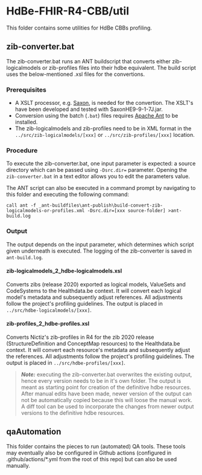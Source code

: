 # HdBe-FHIR-R4-CBB/util
This folder contains some utilities for HdBe CBBs profiling.

## zib-converter.bat

The zib-converter.bat runs an ANT buildscript that converts either zib-logicalmodels or zib-profiles files into their hdbe equivalent. The build script uses the below-mentioned .xsl files for the convertions. 

### Prerequisites

- A XSLT processor, e.g. [Saxon](https://www.saxonica.com/welcome/welcome.xml), is needed for the convertion. The XSLT's have been developed and tested with SaxonHE9-9-1-7J.jar.
- Conversion using the batch (`.bat`) files requires [Apache Ant](https://ant.apache.org/) to be installed.
- The zib-logicalmodels and zib-profiles need to be in XML format in the `../src/zib-logicalmodels/[xxx]` or `../src/zib-profiles/[xxx]` location.

### Procedure

To execute the zib-converter.bat, one input parameter is expected: a source directory which can be passed using `-Dsrc.dir=` parameter. Opening the `zib-converter.bat` in a text editor allows you to edit the parameters value.

The ANT script can also be executed in a command prompt by navigating to this folder and executing the following command:

```
call ant -f _ant-buildfiles\ant-publish\build-convert-zib-logicalmodels-or-profiles.xml -Dsrc.dir=[xxx source-folder] >ant-build.log
```

### Output

The output depends on the input parameter, which determines which script given underneath is executed. The logging of the zib-converter is saved in `ant-build.log`.

#### zib-logicalmodels_2_hdbe-logicalmodels.xsl
Converts zibs (release 2020) exported as logical models, ValueSets and CodeSystems to the Healthdata.be context. It will convert each logical model's metadata and subsequently adjust references. All adjustments follow the project's profiling guidelines. The output is placed in `../src/hdbe-logicalmodels/[xxx]`.


#### zib-profiles_2_hdbe-profiles.xsl
Converts Nictiz's zib-profiles in R4 for the zib 2020 release (StructureDefinition and ConceptMap resources) to the Healthdata.be context. It will convert each resource's metadata and subsequently adjust the references. All adjustments follow the project's profiling guidelines. The output is placed in `../src/hdbe-profiles/[xxx]`.

> **_Note:_** executing the zib-converter.bat overwrites the existing output, hence every version needs to be in it's own folder. The output is meant as starting point for creation of the definitive hdbe resources. After manual edits have been made, newer version of the output can not be automatically copied because this will loose the manual work. A diff tool can be used to incorporate the changes from newer output versions to the definitive hdbe resources.  

## qaAutomation
This folder contains the pieces to run (automated) QA tools. These tools may eventually also be configured in Github actions (configured in .github/actions/*.yml from the root of this repo) but can also be used manually. 
